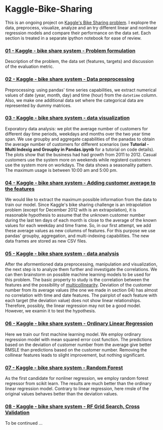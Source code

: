 # Kaggle-Bike-Sharing
This is an ongoing project on [Kaggle's Bike Sharing problem](https://www.kaggle.com/c/bike-sharing-demand). I explopre the data, preprocess, visualize, analyze and an try different linear and nonlinear regression models and compare their performance on the data set. Each section is treated in a separate ipython notebook for ease of review.

### [01 - Kaggle - bike share system -  Problem formulation](https://github.com/AmirNi2016/Kaggle-Bike-Sharing/blob/master/01%20-%20Kaggle%20-%20bike%20share%20system%20-%20problem%20formulation.ipynb)
Description of the problem, the data set (features, targets) and discussion of the evaluation metric.

### [02 - Kaggle - bike share system - Data preprocessing](https://github.com/AmirNi2016/Kaggle-Bike-Sharing/blob/master/02%20-%20Kaggle%20-%20bike%20share%20system%20-%20data%20preprocessing.ipynb)
Preprocessing: using pandas' time series capabilities, we extract numerical values of date (year, month, day) and time (hour) from the `datetime` column. Also, we make one additional data set where the categorical data are represented by dummy matrices.

### [03 - Kaggle - bike share system - data visualization](https://github.com/AmirNi2016/Kaggle-Bike-Sharing/blob/master/03%20-%20Kaggle%20-%20bike%20share%20system%20-%20data%20visualization.ipynb)
Exporatory data analysis: we plot the average number of customers for different day time periods, weekdays and months over the two year time span. We use groupby and aggregate capabilities of the panadas to obtain the average number of customers for different scenarios (see **Tutorial - Multi Indexig and Groupby in Pandas.ipynb** for a tutorial on code details).
The plots show that the business had had growth from 2011 to 2012. Casual customers use the system more on weekends while registerd customers use the system more on workdays. The data shows a seasonality pattern. The maximum usage is between 10:00 am and 5:00 pm. 

### [04 - Kaggle - bike share system - Adding customer average to the features](https://github.com/AmirNi2016/Kaggle-Bike-Sharing/blob/master/04%20-%20Kaggle%20-%20bike%20share%20system%20-%20Adding%20customer%20average%20to%20the%20features.ipynb)
We would like to extract the maximum possible information from the data to train our model. Since Kaggle's bike sharing challenge is an intrapolation problem (except for December 2012 with is an extrapolation), it is reasonable hypothesis to assume that the unknown customer number during the last ten days of each month is close to the average of the known values for each weekday and time frame. So, in our first attempt, we add these average values as new columns of features. For this purpose we use pandas' groupby, aggregation, and multi-indexing capabilities. The new data frames are stored as new CSV files.

### [05 - Kaggle - bike share system - data analysis](https://github.com/AmirNi2016/Kaggle-Bike-Sharing/blob/master/05%20-%20Kaggle%20-%20bike%20share%20system%20-%20data%20analysis.ipynb)
After the aformentioned data preprocessing, manipulation and visualization, the next step is to analyze them further and investigate the correlations. We can then brainstorm on possible machine learning models to be used for this problem. The basic property to study is the correlation between the features and the possibility of [multicollinearity](https://en.wikipedia.org/wiki/Multicollinearity). Deviation of the customer number from its average values (the one we made in section 04) has almost no correlation with time and date features. The pairplot of each feature with each target (the deviation value) does not show linear relationships. Therefore, possibly, the linear regression may not be a good model. However, we examin it to test the hypothesis.  

### [06 - Kaggle - bike share system - Ordinary Linear Regression](https://github.com/AmirNi2016/Kaggle-Bike-Sharing/blob/master/06%20-%20Kaggle%20-%20bike%20share%20system%20-%20Ordinary%20Linear%20Regression.ipynb)
Here we train our first machine learning model. We employ ordinary regression model with mean squared error cost function. The predictions based on the deviation of customer number from the average give better RMSLE than predictions based on the customer number. Removing the collinear features leads to slight improvement, but nothing significant.

### [07 - Kaggle - bike share system - Random Forest](https://github.com/AmirNi2016/Kaggle-Bike-Sharing/blob/master/07%20-%20Kaggle%20-%20bike%20share%20system%20-%20Random%20Forest.ipynb)
As the first candidate for nonliner regression, we employ random forest regressor from scikit learn. The results are much better than the ordinary linear regression model. Contrary to linear regression, here rmsle of the original values behaves better than the deviation values.

### [08 - Kaggle - bike share system - RF Grid Search, Cross Validation]()
To be continued ...








